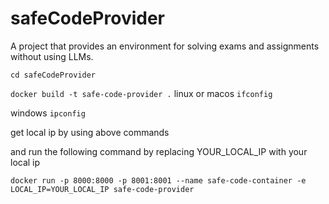 # safeCodeProvider
A project that provides an environment for solving exams and assignments without using LLMs.








```cd safeCodeProvider```

```docker build -t safe-code-provider .```
linux or macos 
```ifconfig```

windows 
```ipconfig```

get local ip by using above commands

and run the following command by replacing YOUR_LOCAL_IP with your local ip

```docker run -p 8000:8000 -p 8001:8001 --name safe-code-container -e LOCAL_IP=YOUR_LOCAL_IP safe-code-provider```

